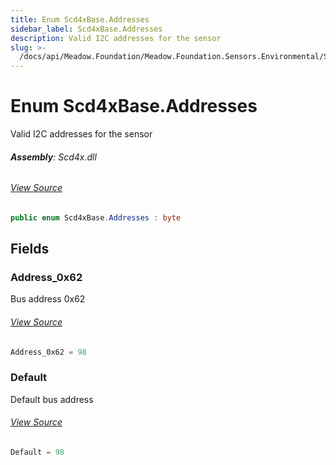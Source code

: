 ```yaml
---
title: Enum Scd4xBase.Addresses
sidebar_label: Scd4xBase.Addresses
description: Valid I2C addresses for the sensor
slug: >-
  /docs/api/Meadow.Foundation/Meadow.Foundation.Sensors.Environmental/Scd4xBase.Addresses
---
```

# Enum Scd4xBase.Addresses
Valid I2C addresses for the sensor

###### **Assembly**: Scd4x.dll
###### [View Source](https://github.com/WildernessLabs/Meadow.Foundation.git/blob/develop/Source/Meadow.Foundation.Peripherals/Sensors.Environmental.Scd4x/Driver/Scd4xBase.Enums.cs#L8)
```csharp title="Declaration"
public enum Scd4xBase.Addresses : byte
```
## Fields
### Address_0x62
Bus address 0x62
###### [View Source](https://github.com/WildernessLabs/Meadow.Foundation.git/blob/develop/Source/Meadow.Foundation.Peripherals/Sensors.Environmental.Scd4x/Driver/Scd4xBase.Enums.cs#L13)
```csharp title="Declaration"
Address_0x62 = 98
```
### Default
Default bus address
###### [View Source](https://github.com/WildernessLabs/Meadow.Foundation.git/blob/develop/Source/Meadow.Foundation.Peripherals/Sensors.Environmental.Scd4x/Driver/Scd4xBase.Enums.cs#L17)
```csharp title="Declaration"
Default = 98
```
